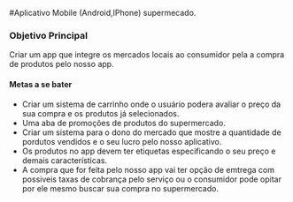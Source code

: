 #Aplicativo Mobile (Android,IPhone) supermecado.

### Objetivo Principal

Criar um app que integre os mercados locais ao consumidor pela a compra de produtos pelo nosso app.

#### Metas a se bater

* Criar um sistema de carrinho onde o usuário podera avaliar o preço da sua compra e os produtos já selecionados.
* Uma aba de promoções de produtos do supermercado.
* Criar um sistema para o dono do mercado que mostre a quantidade de pordutos vendidos e o seu lucro pelo nosso aplicativo.
* Os produtos no app devem ter etiquetas especificando o seu preço e demais características.
* A compra que for feita pelo nosso app vai ter opção de emtrega com possiveis taxas de cobrança pelo serviço ou o consumidor pode opitar por ele mesmo buscar sua compra no supermercado.
